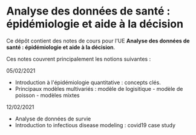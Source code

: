 # Analyse des données de santé : épidémiologie et aide à la décision
Ce dépôt contient des notes de cours pour l'UE **Analyse des données de santé : épidémiologie et aide à la décision**.

Ces notes couvrent principalement les notions suivantes : 

05/02/2021
- Introduction à l'épidémiologie quantitative : concepts clés.
- Principaux modèles multivariés : modèle de logisitique - modèle de poisson - modèles mixtes

12/02/2021
- Analyse de données de survie
- Introduction to infectious disease modeling : covid19 case study


